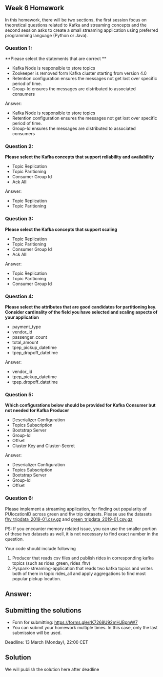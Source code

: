 ## Week 6 Homework 

In this homework, there will be two sections, the first session focus on theoretical questions related to Kafka 
and streaming concepts and the second session asks to create a small streaming application using preferred 
programming language (Python or Java).

### Question 1: 

**Please select the statements that are correct **
- Kafka Node is responsible to store topics
- Zookeeper is removed form Kafka cluster starting from version 4.0
- Retention configuration ensures the messages not get lost over specific period of time.
- Group-Id ensures the messages are distributed to associated consumers

Answer:
- Kafka Node is responsible to store topics
- Retention configuration ensures the messages not get lost over specific period of time.
- Group-Id ensures the messages are distributed to associated consumers

### Question 2: 

**Please select the Kafka concepts that support reliability and availability**

- Topic Replication
- Topic Paritioning
- Consumer Group Id
- Ack All

Answer:
- Topic Replication
- Topic Paritioning


### Question 3: 

**Please select the Kafka concepts that support scaling**  

- Topic Replication
- Topic Paritioning
- Consumer Group Id
- Ack All

Answer:
- Topic Replication
- Topic Paritioning
- Consumer Group Id



### Question 4: 

**Please select the attributes that are good candidates for partitioning key. 
Consider cardinality of the field you have selected and scaling aspects of your application**  

- payment_type
- vendor_id
- passenger_count
- total_amount
- tpep_pickup_datetime
- tpep_dropoff_datetime

Answer:
- vendor_id
- tpep_pickup_datetime
- tpep_dropoff_datetime

### Question 5: 

**Which configurations below should be provided for Kafka Consumer but not needed for Kafka Producer**

- Deserializer Configuration
- Topics Subscription
- Bootstrap Server
- Group-Id
- Offset
- Cluster Key and Cluster-Secret

Answer:
- Deserializer Configuration
- Topics Subscription
- Bootstrap Server
- Group-Id
- Offset


### Question 6:

Please implement a streaming application, for finding out popularity of PUlocationID across green and fhv trip datasets.
Please use the datasets [fhv_tripdata_2019-01.csv.gz](https://github.com/DataTalksClub/nyc-tlc-data/releases/tag/fhv) 
and [green_tripdata_2019-01.csv.gz](https://github.com/DataTalksClub/nyc-tlc-data/releases/tag/green)

PS: If you encounter memory related issue, you can use the smaller portion of these two datasets as well, 
it is not necessary to find exact number in the  question.

Your code should include following
1. Producer that reads csv files and publish rides in corresponding kafka topics (such as rides_green, rides_fhv)
2. Pyspark-streaming-application that reads two kafka topics
   and writes both of them in topic rides_all and apply aggregations to find most popular pickup location.

Answer:
- 

## Submitting the solutions

* Form for submitting: https://forms.gle/rK7268U92mHJBpmW7
* You can submit your homework multiple times. In this case, only the last submission will be used. 

Deadline: 13 March (Monday), 22:00 CET


## Solution

We will publish the solution here after deadline
